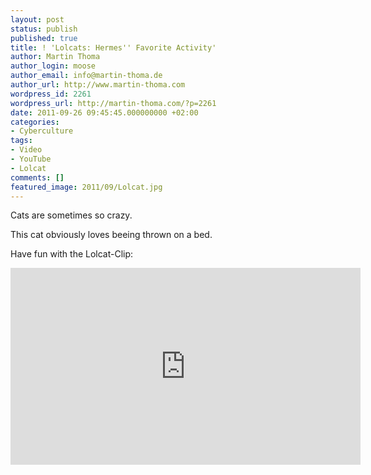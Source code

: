 ```yaml
---
layout: post
status: publish
published: true
title: ! 'Lolcats: Hermes'' Favorite Activity'
author: Martin Thoma
author_login: moose
author_email: info@martin-thoma.de
author_url: http://www.martin-thoma.com
wordpress_id: 2261
wordpress_url: http://martin-thoma.com/?p=2261
date: 2011-09-26 09:45:45.000000000 +02:00
categories:
- Cyberculture
tags:
- Video
- YouTube
- Lolcat
comments: []
featured_image: 2011/09/Lolcat.jpg
---
```

Cats are sometimes so crazy.

This cat obviously loves beeing thrown on a bed.

Have fun with the Lolcat-Clip:

<iframe width="560" height="315" src="http://www.youtube.com/embed/kYSoy71ib7A?rel=0" frameborder="0" allowfullscreen></iframe>
